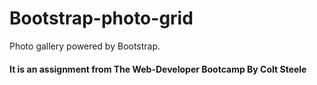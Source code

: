 # Bootstrap-photo-grid
Photo gallery powered by Bootstrap.
<h4>It is an assignment from The Web-Developer Bootcamp By Colt Steele</h4>
